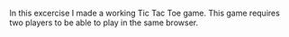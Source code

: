 In this excercise I made a working Tic Tac Toe game. This game requires two players to be able to play in the same browser.
